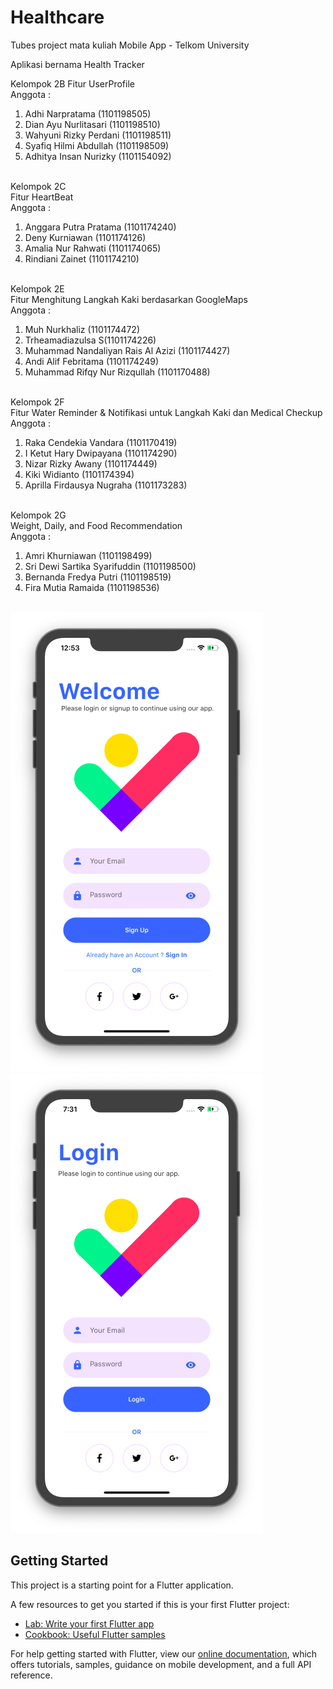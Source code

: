 # Healthcare

Tubes project mata kuliah Mobile App - Telkom University

Aplikasi bernama Health Tracker

Kelompok 2B
Fitur UserProfile<br>
Anggota :<br>
1. Adhi Narpratama        (1101198505)<br>
2. Dian Ayu Nurlitasari   (1101198510)<br>
3. Wahyuni Rizky Perdani  (1101198511)<br>
4. Syafiq Hilmi Abdullah  (1101198509)<br>
5. Adhitya Insan Nurizky  (1101154092)<br><br>

Kelompok 2C<br>
Fitur HeartBeat<br>
Anggota :<br>
1. Anggara Putra Pratama  (1101174240)<br>
2. Deny Kurniawan         (1101174126)<br>
3. Amalia Nur Rahwati     (1101174065)<br>
4. Rindiani Zainet        (1101174210)<br><br>

Kelompok 2E<br>
Fitur Menghitung Langkah Kaki berdasarkan GoogleMaps<br>
Anggota :<br>
1. Muh Nurkhaliz	  (1101174472)<br>
2. Trheamadiazulsa S(1101174226)<br>
3. Muhammad Nandaliyan Rais Al Azizi	(1101174427)<br>
4. Andi Alif Febritama		(1101174249)<br>
5. Muhammad Rifqy Nur Rizqullah	(1101170488)<br><br>

Kelompok 2F<br>
Fitur Water Reminder & Notifikasi untuk Langkah Kaki dan Medical Checkup<br>
Anggota :<br>
1. Raka Cendekia Vandara	    (1101170419)<br>
2. I Ketut Hary Dwipayana     (1101174290)<br>
3. Nizar Rizky Awany      	  (1101174449)<br>
4. Kiki Widianto        		  (1101174394)<br>
5. Aprilla Firdausya Nugraha	(1101173283)<br><br>

Kelompok 2G<br>
Weight, Daily, and Food Recommendation<br>
Anggota :<br>
1. Amri Khurniawan  (1101198499)<br>
2. Sri Dewi Sartika Syarifuddin (1101198500)<br>
3. Bernanda Fredya Putri     (1101198519)<br>
4. Fira Mutia Ramaida       (1101198536)<br><br>

![WelcomeScreen](welcome_screen.png)  ![LoginScreen](login_screen.png)


## Getting Started

This project is a starting point for a Flutter application.

A few resources to get you started if this is your first Flutter project:

- [Lab: Write your first Flutter app](https://flutter.dev/docs/get-started/codelab)
- [Cookbook: Useful Flutter samples](https://flutter.dev/docs/cookbook)

For help getting started with Flutter, view our
[online documentation](https://flutter.dev/docs), which offers tutorials,
samples, guidance on mobile development, and a full API reference.
